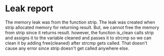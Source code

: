 # Leak report

The memory leak was from the function strip. The leak was created when strip allocated memory for returning result. But, we cannot free the memory from strip since it returns result. however, the function is_clean calls strip and assigns it to the variable cleaned and passes it to strcmp so we can clean it by adding free(cleaned) after strcmp gets called. That doesn't cause any error since strip doesn't get called anywhere else.    

